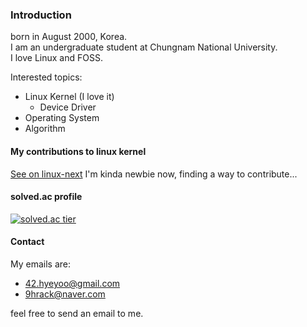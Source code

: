 ### Introduction

born in August 2000, Korea.  
I am an undergraduate student at Chungnam National University.  
I love Linux and FOSS.

Interested topics:
  - Linux Kernel (I love it)
    - Device Driver
  - Operating System
  - Algorithm

#### My contributions to linux kernel
[See on linux-next](https://git.kernel.org/pub/scm/linux/kernel/git/next/linux-next.git/log/?qt=author&q=42.hyeyoo@gmail.com
)
I'm kinda newbie now, finding a way to contribute...

#### solved.ac profile
[![solved.ac tier](http://mazassumnida.wtf/api/generate_badge?boj=hygoni)](https://solved.ac/hygoni)

#### Contact

My emails are:
  - 42.hyeyoo@gmail.com
  - 9hrack@naver.com

feel free to send an email to me.
